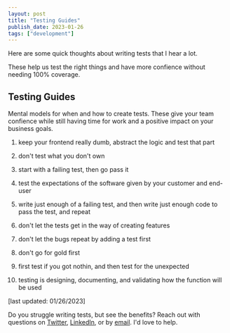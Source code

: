 ```yaml
---
layout: post
title: "Testing Guides"
publish_date: 2023-01-26
tags: ["development"]
---
```


Here are some quick thoughts about writing tests that I hear a lot.

These help us test the right things and have more confience without needing 100% coverage.

## Testing Guides

Mental models for when and how to create tests. These give your team confience while still having time for work and a positive impact on your business goals.

1. keep your frontend really dumb, abstract the logic and test that part

2. don't test what you don't own

3. start with a failing test, then go pass it

4. test the expectations of the software given by your customer and end-user

5. write just enough of a failing test, and then write just enough code to pass the test, and repeat

6. don't let the tests get in the way of creating features

7. don't let the bugs repeat by adding a test first

8. don't go for gold first

9. first test if you got nothin, and then test for the unexpected

10. testing is designing, documenting, and validating how the function will be used

[last updated: 01/26/2023]

Do you struggle writing tests, but see the benefits?
Reach out with questions on [Twitter](https://twitter.com/Chance_Smith), [LinkedIn](https://www.linkedin.com/in/chancesmith/), or by [email](mailto:chancesmithb@gmail.com?subject=[Blog]%20The%20Bottleneck%20Label). I'd love to help.
